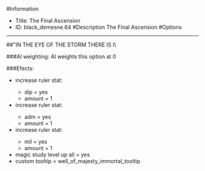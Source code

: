 #Information
 - Title: The Final Ascension
 - ID: black_demesne.64
#Description
The Final Ascension
#Options

___
##\"IN THE EYE OF THE STORM THERE IS I\

###AI weighting:
AI weights this option at 0


###Efects:<ul><li>increase ruler stat:</li><ul><li>dip = yes</li><li>amount = 1</li></ul><li>increase ruler stat:</li><ul><li>adm = yes</li><li>amount = 1</li></ul><li>increase ruler stat:</li><ul><li>mil = yes</li><li>amount = 1</li></ul><li>magic study level up all = yes</li><li>custom tooltip = well_of_majesty_immortal_tooltip</li></ul>
